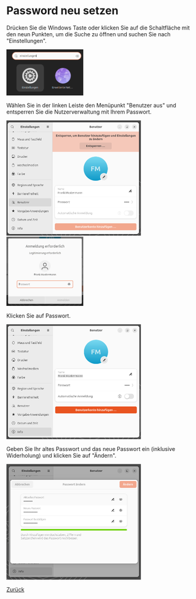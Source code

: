 # Password neu setzen

Drücken Sie die Windows Taste oder klicken Sie auf die Schaltfläche mit den neun Punkten, um die Suche zu öffnen und suchen Sie nach "Einstellungen".

<img src="img/password_1.png" width="200">

Wählen Sie in der linken Leiste den Menüpunkt "Benutzer aus" und entsperren Sie die Nutzerverwaltung mit Ihrem Passwort.

<img src="img/password_2.png" width="350">

<img src="img/password_2b.png" width="200">

Klicken Sie auf Passwort.

<img src="img/password_2c.png" width="350">

Geben Sie Ihr altes Passwort und das neue Passwort ein (inklusive Widerholung) und klicken Sie auf "Ändern".

<img src="img/password_3.png" width="350">

[Zurück](readme.md)
